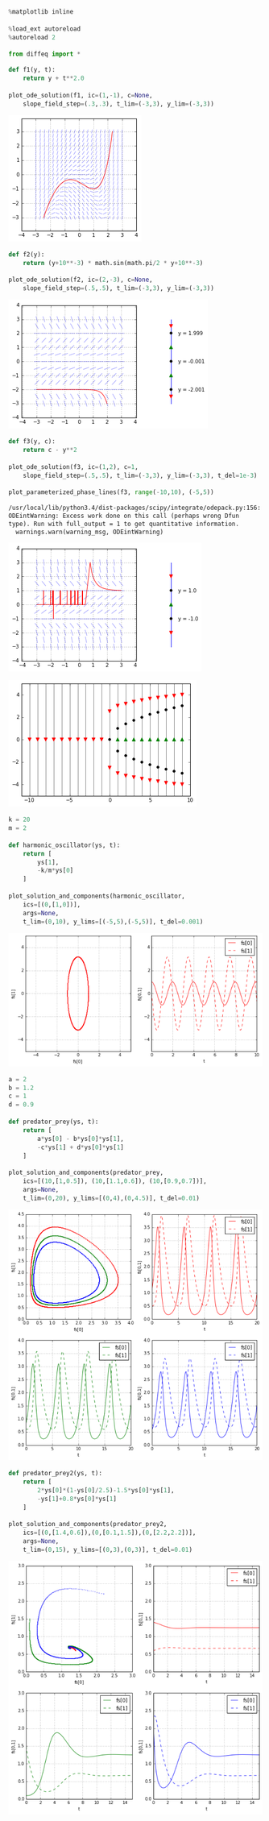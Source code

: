 

```python
%matplotlib inline

%load_ext autoreload
%autoreload 2

from diffeq import *
```


```python
def f1(y, t):
    return y + t**2.0

plot_ode_solution(f1, ic=(1,-1), c=None,
    slope_field_step=(.3,.3), t_lim=(-3,3), y_lim=(-3,3))
```


![png](pics/output_1_0.png)



```python
def f2(y):
    return (y+10**-3) * math.sin(math.pi/2 * y+10**-3)

plot_ode_solution(f2, ic=(2,-3), c=None,
    slope_field_step=(.5,.5), t_lim=(-3,3), y_lim=(-3,3))
```


![png](pics/output_2_0.png)



```python
def f3(y, c):
    return c - y**2

plot_ode_solution(f3, ic=(1,2), c=1,
    slope_field_step=(.5,.5), t_lim=(-3,3), y_lim=(-3,3), t_del=1e-3)

plot_parameterized_phase_lines(f3, range(-10,10), (-5,5))
```

    /usr/local/lib/python3.4/dist-packages/scipy/integrate/odepack.py:156: ODEintWarning: Excess work done on this call (perhaps wrong Dfun type). Run with full_output = 1 to get quantitative information.
      warnings.warn(warning_msg, ODEintWarning)



![png](pics/output_3_1.png)



![png](pics/output_3_2.png)



```python
k = 20
m = 2

def harmonic_oscillator(ys, t):
    return [
        ys[1],
        -k/m*ys[0]
    ]

plot_solution_and_components(harmonic_oscillator, 
    ics=[(0,[1,0])], 
    args=None, 
    t_lim=(0,10), y_lims=[(-5,5),(-5,5)], t_del=0.001)
```


![png](pics/output_4_0.png)



```python
a = 2
b = 1.2
c = 1
d = 0.9

def predator_prey(ys, t):
    return [
        a*ys[0] - b*ys[0]*ys[1],
        -c*ys[1] + d*ys[0]*ys[1]
    ]

plot_solution_and_components(predator_prey, 
    ics=[(10,[1,0.5]), (10,[1.1,0.6]), (10,[0.9,0.7])], 
    args=None, 
    t_lim=(0,20), y_lims=[(0,4),(0,4.5)], t_del=0.01)
```


![png](pics/output_5_0.png)



```python
def predator_prey2(ys, t):
    return [
        2*ys[0]*(1-ys[0]/2.5)-1.5*ys[0]*ys[1],
        -ys[1]+0.8*ys[0]*ys[1]
    ]

plot_solution_and_components(predator_prey2, 
    ics=[(0,[1.4,0.6]),(0,[0.1,1.5]),(0,[2.2,2.2])], 
    args=None, 
    t_lim=(0,15), y_lims=[(0,3),(0,3)], t_del=0.01)
```


![png](pics/output_6_0.png)


